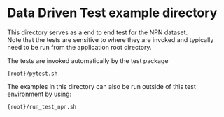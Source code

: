 # Data Driven Test example directory

This directory serves as a end to end test for the NPN dataset.  
Note that the tests are sensitive to where they are invoked and typically need to be 
run from the application root directory.  

The tests are invoked automatically by the test package
```
{root}/pytest.sh
```

The examples in this directory can also be run outside of this test environment by using:
```
{root}/run_test_npn.sh
```

